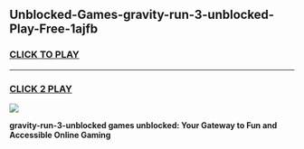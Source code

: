 
## Unblocked-Games-gravity-run-3-unblocked-Play-Free-1ajfb
<h3>
<a href="https://premium76.site?title=gravity-run-3-unblocked&ref=23A">CLICK TO PLAY</a></h3>
<hr>

<h3>
<a href="https://premium76.site?title=gravity-run-3-unblocked&ref=23A">CLICK 2 PLAY</a>
  
</h3>

<a href="https://premium76.site?title=gravity-run-3-unblocked&ref=23A"><img src="https://clearcache.store/games.png"></a>


**gravity-run-3-unblocked games unblocked: Your Gateway to Fun and Accessible Online Gaming**
